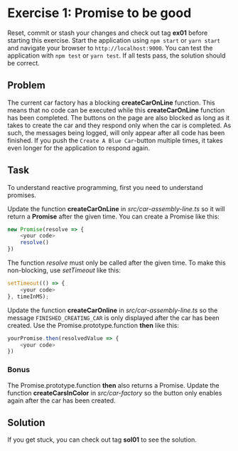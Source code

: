 # Exercise 1: Promise to be good

Reset, commit or stash your changes and check out tag **ex01** before starting this exercise.
Start the application using `npm start` or `yarn start` and navigate your browser to `http://localhost:9000`.
You can test the application with `npm test` or `yarn test`. If all tests pass, the solution should be correct.

## Problem

The current car factory has a blocking **createCarOnLine** function.
This means that no code can be executed while this **createCarOnLine** function has been completed.
The buttons on the page are also blocked as long as it takes to create the car and they respond only when the car is completed.
As such, the messages being logged, will only appear after all code has been finished.
If you push the `Create A Blue Car`-button multiple times, it takes even longer for the application to respond again.

## Task

To understand reactive programming, first you need to understand promises.

Update the function **createCarOnLine** in *src/car-assembly-line.ts* so it will return a **Promise** after the given time.
You can create a Promise like this:

```typescript
new Promise(resolve => {
    <your code>
    resolve()
})
```

The function *resolve* must only be called after the given time.
To make this non-blocking, use *setTimeout* like this:

```typescript
setTimeout(() => {
    <your code>
}, timeInMS);
```

Update the function **createCarOnline** in *src/car-assembly-line.ts* so the message `FINISHED_CREATING_CAR` is only displayed after the car has been created.
Use the Promise.prototype.function **then** like this:

```typescript
yourPromise.then(resolvedValue => {
    <your code>
})
```

### Bonus

The Promise.prototype.function **then** also returns a Promise.
Update the function **createCarsInColor** in *src/car-factory* so the button only enables again after the car has been created.

## Solution

If you get stuck, you can check out tag **sol01** to see the solution.

